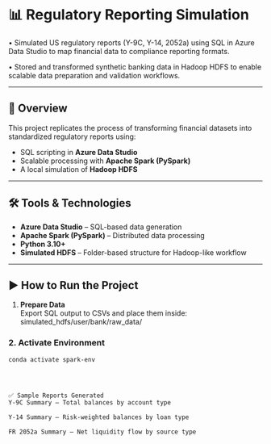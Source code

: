 # 📊 Regulatory Reporting Simulation

• Simulated US regulatory reports (Y-9C, Y-14, 2052a) using SQL in Azure Data Studio to map financial data to compliance reporting
formats.

• Stored and transformed synthetic banking data in Hadoop HDFS to enable scalable data preparation and validation workflows.

---

## 🚀 Overview

This project replicates the process of transforming financial datasets into standardized regulatory reports using:

- SQL scripting in **Azure Data Studio**
- Scalable processing with **Apache Spark (PySpark)**
- A local simulation of **Hadoop HDFS**

---

## 🛠️ Tools & Technologies

- **Azure Data Studio** – SQL-based data generation
- **Apache Spark (PySpark)** – Distributed data processing
- **Python 3.10+**
- **Simulated HDFS** – Folder-based structure for Hadoop-like workflow

---
## ▶️ How to Run the Project

1. **Prepare Data**  
   Export SQL output to CSVs and place them inside:
simulated_hdfs/user/bank/raw_data/


### 2. **Activate Environment**
```bash
conda activate spark-env




✅ Sample Reports Generated
Y-9C Summary – Total balances by account type

Y-14 Summary – Risk-weighted balances by loan type

FR 2052a Summary – Net liquidity flow by source type



